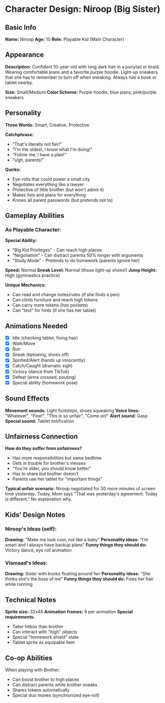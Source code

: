 # Character Design: Niroop (Big Sister)

## Basic Info
**Name:** Niroop
**Age:** 10
**Role:** Playable Kid (Main Character)

## Appearance
**Description:**
Confident 10-year-old with long dark hair in a ponytail or braid. Wearing comfortable jeans and a favorite purple hoodie. Light-up sneakers that she has to remember to turn off when sneaking. Always has a book or tablet nearby.

**Size:** Small/Medium
**Color Scheme:** Purple hoodie, blue jeans, pink/purple sneakers

## Personality
**Three Words:** Smart, Creative, Protective

**Catchphrase:**
- "That's literally not fair!"
- "I'm the oldest, I know what I'm doing!"
- "Follow me, I have a plan!"
- "Ugh, parents!"

**Quirks:**
- Eye-rolls that could power a small city
- Negotiates everything like a lawyer
- Protective of little brother (but won't admit it)
- Makes lists and plans for everything
- Knows all parent passwords (but pretends not to)

## Gameplay Abilities
### As Playable Character:
**Special Ability:** 
- "Big Kid Privileges" - Can reach high places
- "Negotiation" - Can distract parents 50% longer with arguments
- "Study Mode" - Pretends to do homework (parents ignore her)

**Speed:** Normal
**Sneak Level:** Normal (those light-up shoes!)
**Jump Height:** High (gymnastics practice)

**Unique Mechanics:**
- Can read and change notes/rules (if she finds a pen)
- Can climb furniture and reach high tokens
- Can carry more tokens (has pockets)
- Can "text" for hints (if she has her tablet)

## Animations Needed
- [x] Idle (checking tablet, fixing hair)
- [x] Walk/Move
- [x] Run
- [x] Sneak (tiptoeing, shoes off)
- [x] Spotted/Alert (hands up innocently)
- [x] Catch/Caught (dramatic sigh)
- [x] Victory (dance from TikTok)
- [x] Defeat (arms crossed, pouting)
- [x] Special ability (homework pose)

## Sound Effects
**Movement sounds:** Light footsteps, shoes squeaking
**Voice lines:** "Whatever", "Fine!", "This is so unfair", "Come on!"
**Alert sound:** Gasp
**Special sound:** Tablet notification

## Unfairness Connection
**How do they suffer from unfairness?**
- Has more responsibilities but same bedtime
- Gets in trouble for brother's messes
- "You're older, you should know better"
- Has to share but brother doesn't
- Parents use her tablet for "important things"

**Typical unfair scenario:**
Niroop negotiated for 30 more minutes of screen time yesterday. Today, Mom says "That was yesterday's agreement. Today is different." No explanation why.

## Kids' Design Notes
### Niroop's Ideas (self):
**Drawing:** "Make me look cool, not like a baby"
**Personality ideas:** "I'm smart and I always have backup plans"
**Funny things they should do:** Victory dance, eye roll animation

### Vismaad's Ideas:
**Drawing:** Sister with books floating around her
**Personality ideas:** "She thinks she's the boss of me"
**Funny things they should do:** Fixes her hair while running

## Technical Notes
**Sprite size:** 32x48
**Animation frames:** 8 per animation
**Special requirements:** 
- Taller hitbox than brother
- Can interact with "high" objects
- Special "homework shield" state
- Tablet sprite as equipable item

## Co-op Abilities
When playing with Brother:
- Can boost brother to high places
- Can distract parents while brother sneaks
- Shares tokens automatically
- Special duo moves (synchronized eye-roll)